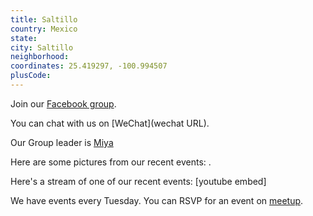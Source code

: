 ```yaml
---
title: Saltillo
country: Mexico
state: 
city: Saltillo
neighborhood: 
coordinates: 25.419297, -100.994507
plusCode:
---
```

Join our [Facebook group](https://www.facebook.com/groups/free.code.camp.saltillo).

You can chat with us on [WeChat](wechat URL).

Our Group leader is [Miya](freecodecamp.org/miya)

Here are some pictures from our recent events:
![]().

Here's a stream of one of our recent events:
[youtube embed]

We have events every Tuesday. You can RSVP for an event on [meetup](meetupurl).
